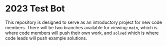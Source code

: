 # 2023 Test Bot

This repository is designed to serve as an introductory project for new code members.
There will be two branches available for viewing: `main`, which is where code members will push their own work, and `solved` which is where code leads will push example solutions.